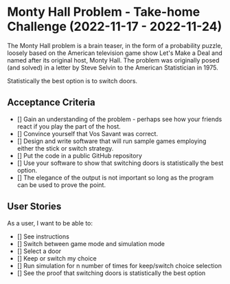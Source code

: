 # Monty Hall Problem - Take-home Challenge (2022-11-17 - 2022-11-24)

The Monty Hall problem is a brain teaser, in the form of a probability puzzle, loosely based on the American television game show Let's Make a Deal and named after its original host, Monty Hall. The problem was originally posed (and solved) in a letter by Steve Selvin to the American Statistician in 1975.

Statistically the best option is to switch doors.

## Acceptance Criteria

- [] Gain an understanding of the problem - perhaps see how your friends react if you play the part of the host.
- [] Convince yourself that Vos Savant was correct.
- [] Design and write software that will run sample games employing either the stick or switch strategy.
- [] Put the code in a public GitHub repository
- [] Use your software to show that switching doors is statistically the best option.
- [] The elegance of the output is not important so long as the program can be used to prove the point.

## User Stories

As a user, I want to be able to:

- [] See instructions
- [] Switch between game mode and simulation mode
- [] Select a door
- [] Keep or switch my choice
- [] Run simulation for n number of times for keep/switch choice selection
- [] See the proof that switching doors is statistically the best option
